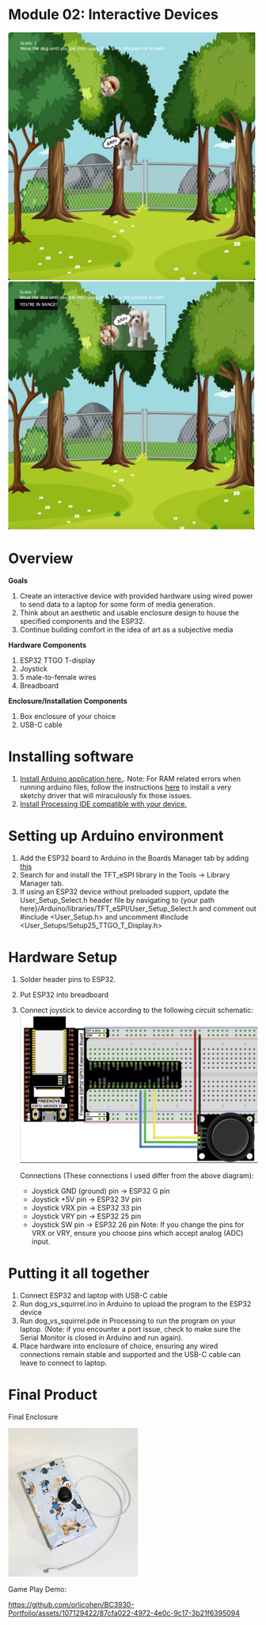 # Module 02: Interactive Devices

 <img src="./dog_vs_squirrel.png" alt="game screen" style="height: 500px;"/> <img src="./dog_vs_squirrel_withinrange.png" alt="game screen when user-controlled dog is within range of the squirrel" style="height: 500px;"/>


# Overview
**Goals** 
1. Create an interactive device with provided hardware using wired power to send data to a laptop for some form of media generation.
2. Think about an aesthetic and usable enclosure design to house the specified components and the ESP32. 
3. Continue building comfort in the idea of art as a subjective media 

**Hardware Components**
1. ESP32 TTGO T-display
2. Joystick
3. 5 male-to-female wires
4. Breadboard

**Enclosure/Installation Components**
1. Box enclosure of your choice 
3. USB-C cable

# Installing software
1. [Install Arduino application here.](https://www.arduino.cc/en/software). 
  Note: For RAM related errors when running arduino files, follow the instructions [here](https://github.com/Xinyuan-LilyGO/TTGO-T-Display) to install a very sketchy driver that will miraculously fix those issues.
2. [Install Processing IDE compatible with your device.](https://processing.org/download/)

# Setting up Arduino environment
1. Add the ESP32 board to Arduino in the Boards Manager tab by adding [this](https://dl.espressif.com/dl/package_esp32_index.json)
2. Search for and install the TFT_eSPI library in the Tools -> Library Manager tab.
3. If using an ESP32 device without preloaded support, update the User_Setup_Select.h header file by navigating to {your path here}/Arduino/libraries/TFT_eSPI/User_Setup_Select.h and comment out #include <User_Setup.h> and uncomment #include <User_Setups/Setup25_TTGO_T_Display.h>

# Hardware Setup
1. Solder header pins to ESP32.
2. Put ESP32 into breadboard
3. Connect joystick to device according to the following circuit schematic:
   <img src="./joystick_hardware.png" alt="joystick hardware connection" style="height: 300px;"/>

   Connections (These connections I used differ from the above diagram):
   - Joystick GND (ground) pin -> ESP32 G pin
   - Joystick +5V pin -> ESP32 3V pin
   - Joystick VRX pin -> ESP32 33 pin
   - Joystick VRY pin -> ESP32 25 pin
   - Joystick SW pin -> ESP32 26 pin
  Note: If you change the pins for VRX or VRY, ensure you choose pins which accept analog (ADC) input.

# Putting it all together 
1. Connect ESP32 and laptop with USB-C cable
2. Run dog_vs_squirrel.ino in Arduino to upload the program to the ESP32 device
3. Run dog_vs_squirrel.pde in Processing to run the program on your laptop. (Note: if you encounter a port issue, check to make sure the Serial Monitor is closed in Arduino and run again).
4. Place hardware into enclosure of choice, ensuring any wired connections remain stable and supported and the USB-C cable can leave to connect to laptop. 

# Final Product 
Final Enclosure 

 <img src="./module2_final.jpg" alt="final product" style="height: 300px;"/>

Game Play Demo: 

https://github.com/orlicohen/BC3930-Portfolio/assets/107129422/87cfa022-4972-4e0c-9c17-3b21f6395094
